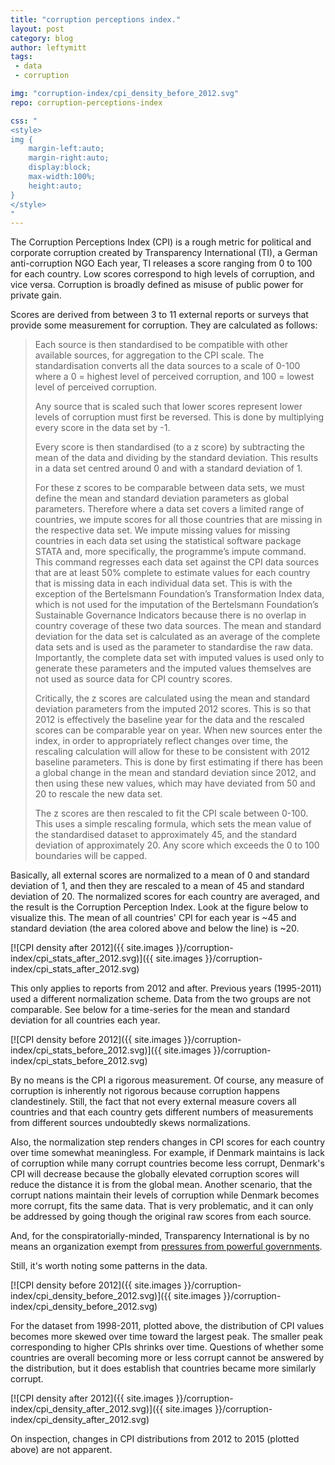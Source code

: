 ```yaml
---
title: "corruption perceptions index."
layout: post
category: blog
author: leftymitt
tags: 
 - data
 - corruption

img: "corruption-index/cpi_density_before_2012.svg"
repo: corruption-perceptions-index

css: "
<style>
img {
	margin-left:auto;
	margin-right:auto;
	display:block;
	max-width:100%;
	height:auto;
}
</style>
"
---
```


The Corruption Perceptions Index (CPI) is a rough metric for political and
corporate corruption created by Transparency International (TI), a German
anti-corruption NGO Each year, TI releases a score ranging from 0 to 100 for
each country.  Low scores correspond to high levels of corruption, and vice
versa.  Corruption is broadly defined as misuse of public power for private
gain. 

Scores are derived from between 3 to 11 external reports or surveys that
provide some measurement for corruption.  They are calculated as follows: 

> Each source is then standardised to be compatible with other available
> sources, for aggregation to the CPI scale. The standardisation converts all
> the data sources to a scale of 0-100 where a 0 = highest level of perceived
> corruption, and 100 = lowest level of perceived corruption. 
> 
> Any source that is scaled such that lower scores represent lower levels of
> corruption must first be reversed. This is done by multiplying every score in
> the data set by -1. 
> 
> Every score is then standardised (to a z score) by subtracting the mean of
> the data and dividing by the standard deviation. This results in a data set
> centred around 0 and with a standard deviation of 1. 
> 
> For these z scores to be comparable between data sets, we must define the
> mean and standard deviation parameters as global parameters. Therefore where
> a data set covers a limited range of countries, we impute scores for all
> those countries that are missing in the respective data set. We impute
> missing values for missing countries in each data set using the statistical
> software package STATA and, more specifically, the programme’s impute
> command. This command regresses each data set against the CPI data sources
> that are at least 50% complete to estimate values for each country that is
> missing data in each individual data set. This is with the exception of the
> Bertelsmann Foundation’s Transformation Index data, which is not used for the
> imputation of the Bertelsmann Foundation’s Sustainable Governance Indicators
> because there is no overlap in country coverage of these two data sources.
> The mean and standard deviation for the data set is calculated as an average
> of the complete data sets and is used as the parameter to standardise the raw
> data. Importantly, the complete data set with imputed values is used only to
> generate these parameters and the imputed values themselves are not used as
> source data for CPI country scores. 
> 
> Critically, the z scores are calculated using the mean and standard deviation
> parameters from the imputed 2012 scores. This is so that 2012 is effectively
> the baseline year for the data and the rescaled scores can be comparable year
> on year. When new sources enter the index, in order to appropriately reflect
> changes over time, the rescaling calculation will allow for these to be
> consistent with 2012 baseline parameters. This is done by first estimating if
> there has been a global change in the mean and standard deviation since 2012,
> and then using these new values, which may have deviated from 50 and 20 to
> rescale the new data set. 
> 
> The z scores are then rescaled to fit the CPI scale between 0-100. This uses
> a simple rescaling formula, which sets the mean value of the standardised
> dataset to approximately 45, and the standard deviation of approximately 20.
> Any score which exceeds the 0 to 100 boundaries will be capped.


Basically, all external scores are normalized to a mean of 0 and standard
deviation of 1, and then they are rescaled to a mean of 45 and standard
deviation of 20.  The normalized scores for each country are averaged, and the
result is the Corruption Perception Index.  Look at the figure below to
visualize this.  The mean of all countries' CPI for each year is ~45 and
standard deviation (the area colored above and below the line) is ~20.

[![CPI density after 2012]({{ site.images
}}/corruption-index/cpi_stats_after_2012.svg)]({{ site.images
}}/corruption-index/cpi_stats_after_2012.svg)

This only applies to reports from 2012 and after.  Previous years (1995-2011)
used a different normalization scheme.  Data from the two groups are not
comparable.  See below for a time-series for the mean and standard deviation
for all countries each year.

[![CPI density before 2012]({{ site.images
}}/corruption-index/cpi_stats_before_2012.svg)]({{ site.images
}}/corruption-index/cpi_stats_before_2012.svg)

By no means is the CPI a rigorous measurement.  Of course, any measure of
corruption is inherently not rigorous because corruption happens clandestinely.
Still, the fact that not every external measure covers all countries and that
each country gets different numbers of measurements from different sources
undoubtedly skews normalizations. 

Also, the normalization step renders changes in CPI scores for each country
over time somewhat meaningless.  For example, if Denmark maintains is lack of
corruption while many corrupt countries become less corrupt, Denmark's CPI will
decrease because the globally elevated corruption scores will reduce the
distance it is from the global mean.  Another scenario, that the corrupt
nations maintain their levels of corruption while Denmark becomes more corrupt,
fits the same data.  That is very problematic, and it can only be addressed by
going though the original raw scores from each source.

And, for the conspiratorially-minded, Transparency International is by no means
an organization exempt from [pressures from powerful
governments](https://en.wikipedia.org/wiki/Transparency_International#Refusal_to_support_Edward_Snowden). 

Still, it's worth noting some patterns in the data. 

[![CPI density before 2012]({{ site.images
}}/corruption-index/cpi_density_before_2012.svg)]({{ site.images
}}/corruption-index/cpi_density_before_2012.svg)

For the dataset from 1998-2011, plotted above, the distribution of CPI values
becomes more skewed over time toward the largest peak.  The smaller peak
corresponding to higher CPIs shrinks over time.  Questions of whether some
countries are overall becoming more or less corrupt cannot be answered by the
distribution, but it does establish that countries became more similarly
corrupt. 

[![CPI density after 2012]({{ site.images
}}/corruption-index/cpi_density_after_2012.svg)]({{ site.images
}}/corruption-index/cpi_density_after_2012.svg)

On inspection, changes in CPI distributions from 2012 to 2015 (plotted above)
are not apparent. 
